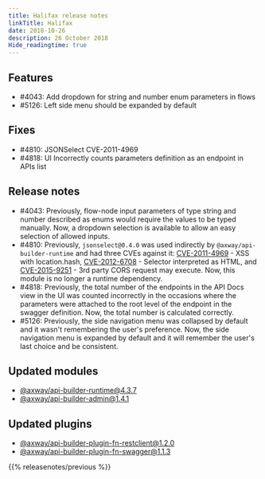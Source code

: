 ```yaml
---
title: Halifax release notes
linkTitle: Halifax
date: 2018-10-26
description: 26 October 2018
Hide_readingtime: true
---
```

## Features

* #4043: Add dropdown for string and number enum parameters in flows
* #5126: Left side menu should be expanded by default

## Fixes

* #4810: JSONSelect CVE-2011-4969
* #4818: UI Incorrectly counts parameters definition as an endpoint in APIs list

## Release notes

* #4043: Previously, flow-node input parameters of type string and number described as enums would require the values to be typed manually. Now, a dropdown selection is available to allow an easy selection of allowed inputs.
* #4810: Previously, `jsonselect@0.4.0` was used indirectly by `@axway/api-builder-runtime` and had three CVEs against it: [CVE-2011-4969](http://web.nvd.nist.gov/view/vuln/detail?vulnId=CVE-2011-4969) - XSS with location.hash, [CVE-2012-6708](https://nvd.nist.gov/vuln/detail/CVE-2012-6708) - Selector interpreted as HTML, and [CVE-2015-9251](https://nvd.nist.gov/vuln/detail/CVE-2015-9251) - 3rd party CORS request may execute. Now, this module is no longer a runtime dependency.
* #4818: Previously, the total number of the endpoints in the API Docs view in the UI was counted incorrectly in the occasions where the parameters were attached to the root level of the endpoint in the swagger definition. Now, the total number is calculated correctly.
* #5126: Previously, the side navigation menu was collapsed by default and it wasn't remembering the user's preference. Now, the side navigation menu is expanded by default and it will remember the user's last choice and be consistent.

## Updated modules

* [@axway/api-builder-runtime@4.3.7](https://www.npmjs.com/package/@axway/api-builder-runtime/v/4.3.7)
* [@axway/api-builder-admin@1.4.1](https://www.npmjs.com/package/@axway/api-builder-admin/v/1.4.1)

## Updated plugins

* [@axway/api-builder-plugin-fn-restclient@1.2.0](https://www.npmjs.com/package/@axway/api-builder-plugin-fn-restclient/v/1.2.0)
* [@axway/api-builder-plugin-fn-swagger@1.1.3](https://www.npmjs.com/package/@axway/api-builder-plugin-fn-swagger/v/1.1.3)


{{% releasenotes/previous %}}
